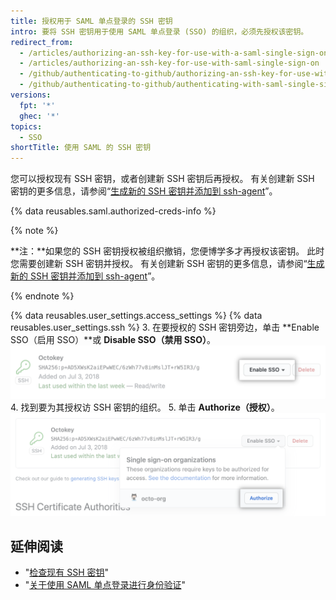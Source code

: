 ```yaml
---
title: 授权用于 SAML 单点登录的 SSH 密钥
intro: 要将 SSH 密钥用于使用 SAML 单点登录 (SSO) 的组织，必须先授权该密钥。
redirect_from:
  - /articles/authorizing-an-ssh-key-for-use-with-a-saml-single-sign-on-organization/
  - /articles/authorizing-an-ssh-key-for-use-with-saml-single-sign-on
  - /github/authenticating-to-github/authorizing-an-ssh-key-for-use-with-saml-single-sign-on
  - /github/authenticating-to-github/authenticating-with-saml-single-sign-on/authorizing-an-ssh-key-for-use-with-saml-single-sign-on
versions:
  fpt: '*'
  ghec: '*'
topics:
  - SSO
shortTitle: 使用 SAML 的 SSH 密钥
---
```


您可以授权现有 SSH 密钥，或者创建新 SSH 密钥后再授权。 有关创建新 SSH 密钥的更多信息，请参阅“[生成新的 SSH 密钥并添加到 ssh-agent](/articles/generating-a-new-ssh-key-and-adding-it-to-the-ssh-agent)”。

{% data reusables.saml.authorized-creds-info %}

{% note %}

**注：**如果您的 SSH 密钥授权被组织撤销，您便博学多才再授权该密钥。 此时您需要创建新 SSH 密钥并授权。 有关创建新 SSH 密钥的更多信息，请参阅“[生成新的 SSH 密钥并添加到 ssh-agent](/articles/generating-a-new-ssh-key-and-adding-it-to-the-ssh-agent)”。

{% endnote %}

{% data reusables.user_settings.access_settings %}
{% data reusables.user_settings.ssh %}
3. 在要授权的 SSH 密钥旁边，单击 **Enable SSO（启用 SSO）**或 **Disable SSO（禁用 SSO）**。 ![SSO 令牌授权按钮](/assets/images/help/settings/ssh-sso-button.png)
4. 找到要为其授权访 SSH 密钥的组织。
5. 单击 **Authorize（授权）**。 ![令牌授权按钮](/assets/images/help/settings/ssh-sso-authorize.png)

## 延伸阅读

- "[检查现有 SSH 密钥](/articles/checking-for-existing-ssh-keys)"
- "[关于使用 SAML 单点登录进行身份验证](/articles/about-authentication-with-saml-single-sign-on)"
